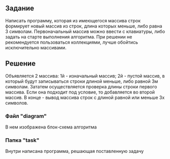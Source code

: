 ## Задание 

Написать программу, которая из имеющегося массива строк формирует новый массив из строк, длина которых меньше, либо равна 3 символам. Первоначальный массив можно ввести с клавиатуры, либо задать на старте выполнения алгоритма. При решении не рекомендуется пользоваться коллекциями, лучше обойтись исключительно массивами.

## Решение
Объявляется 2 массива: 1й - изначальный массив; 2й - пустой массив, в который будут записываться строки длиной меньше, либо равной 3м символам. 
Зататем осуществляется проверка длины строки первого массива. Если она подходит под условие, то добавляется во второй массив. 
В конце - вывод массива строк с длиной равной или меньше 3х символов.


### Файл "diagram"
В нем изображена блок-схема алгоритма

### Папка "task"
Внутри написана программа, решающая поставленную задачу
